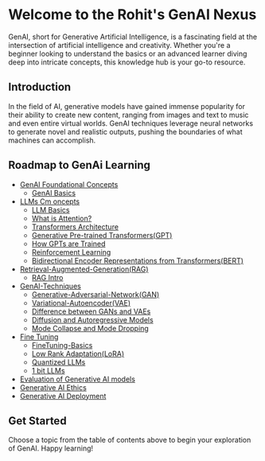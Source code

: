 # Welcome to the Rohit's GenAI Nexus

GenAI, short for Generative Artificial Intelligence, is a fascinating field at the intersection of artificial intelligence and creativity. Whether you're a beginner looking to understand the basics or an advanced learner diving deep into intricate concepts, this knowledge hub is your go-to resource.

## Introduction

In the field of AI, generative models have gained immense popularity for their ability to create new content, ranging from images and text to music and even entire virtual worlds. GenAI techniques leverage neural networks to generate novel and realistic outputs, pushing the boundaries of what machines can accomplish.

## Roadmap to GenAi Learning

- [GenAI Foundational Concepts](/GenAI-basics/)
  - [GenAI Basics](/GenAI-basics/GenAI-basics)
- [LLMs Cm   oncepts](/Large-Language-Models(LLM)/)
  - [LLM Basics](/Large-Language-Models(LLM)/LLM-Intro)
  - [What is Attention?](/Large-Language-Models/Attention-is-all-you-need)
  - [Transformers Architecture](/Large-Language-Models/Transformers-architecture)
  - [Generative Pre-trained Transformers(GPT)](/Large-Language-Models/Generative-Pre-trained-Transformers(GPT))
  - [How GPTs are Trained](/Large-Language-Models/GPT-Training)
  - [Reinforcement Learning](/Large-Language-Models/Reinforcement-Learning-from-Human-Feedback(RLHF))
  - [Bidirectional Encoder Representations from Transformers(BERT)](/Large-Language-Models/BERT)
- [Retrieval-Augmented-Generation(RAG)](/Retrieval-Augmented-Generation(RAG)/)
  - [RAG Intro](/Retrieval-Augmented-Generation(RAG)/RAG-Intro)
- [GenAI-Techniques](/GenAI-Techniques/)
  - [Generative-Adversarial-Network(GAN)](/GenAI-Techniques/GAN(Generative-Adversarial-Network))
  - [Variational-Autoencoder(VAE)](/GenAI-Techniques/Variational-Autoencoder(VAE))
  - [Difference between GANs and VAEs](/GenAI-Techniques/Difference-between-GANs-and_AVEs)
  - [Diffusion and Autoregressive Models](/GenAI-Techniques/Diffusion-and-Autoregressive-models)
  - [Mode Collapse and Mode Dropping](/GenAI-Techniques/ModeCollapse-and-ModeDropping)
- [Fine Tuning](/FineTuning/)
  - [FineTuning-Basics](/FineTuning/FineTuning-Basics)
  - [Low Rank Adaptation(LoRA)](/FineTuning/Low-Rank-Adaptation(LoRA))
  - [Quantized LLMs](/FineTuning/Quantized-LLMs)
  - [1 bit LLMs](/FineTuning/1-bit-LLMs)
- [Evaluation of Generative AI models](/GenAI-Evaluation/Model_Evaluation)
- [Generative AI Ethics](/GenAI-Ethics/Ethical-Considerations)
- [Generative AI Deployment](/GenAI-Deployment/Deployment-Challenges)

## Get Started

Choose a topic from the table of contents above to begin your exploration of GenAI. Happy learning!
